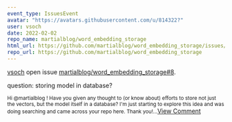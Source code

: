 ```yaml
---
event_type: IssuesEvent
avatar: "https://avatars.githubusercontent.com/u/814322?"
user: vsoch
date: 2022-02-02
repo_name: martialblog/word_embedding_storage
html_url: https://github.com/martialblog/word_embedding_storage/issues/8
repo_url: https://github.com/martialblog/word_embedding_storage
---
```


<a href='https://github.com/vsoch' target='_blank'>vsoch</a> open issue <a href='https://github.com/martialblog/word_embedding_storage/issues/8' target='_blank'>martialblog/word_embedding_storage#8</a>.

<p>question: storing model in database?</p><small>Hi @martialblog ! Have you given any thought to (or know about) efforts to store not just the vectors, but the model itself in a database? I'm just starting to explore this idea and was doing searching and came across your repo here. Thank you!...</small><a href='https://github.com/martialblog/word_embedding_storage/issues/8' target='_blank'>View Comment</a>